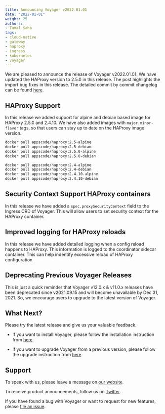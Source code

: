 ```yaml
---
title: Announcing Voyager v2022.01.01
date: "2022-01-01"
weight: 25
authors:
- Tamal Saha
tags:
- cloud-native
- gateway
- haproxy
- ingress
- kubernetes
- voyager
---
```


We are pleased to announce the release of Voyager v2022.01.01. We have updated the HAProxy version to 2.5.0 in this release. The post highlights the import bug fixes in this release. The detailed commit by commit changelog can be found [here](https://github.com/voyagermesh/CHANGELOG/blob/master/releases/v2022.01.01/README.md).

## **HAProxy Support**

In this release we added support for alpine and debian based image for HAProxy 2.5.0 and 2.4.10. We have also added images with `major.minor-flavor` tags, so that users can stay up to date on the HAProxy image version.

``` sh
docker pull appscode/haproxy:2.5-alpine
docker pull appscode/haproxy:2.5-debian
docker pull appscode/haproxy:2.5.0-alpine
docker pull appscode/haproxy:2.5.0-debian

docker pull appscode/haproxy:2.4-alpine
docker pull appscode/haproxy:2.4-debian
docker pull appscode/haproxy:2.4.10-alpine
docker pull appscode/haproxy:2.4.10-debian
```

## **Security Context Support HAProxy containers**

In this release we have added a `spec.proxySecurityContext` field to the Ingress CRD of Voyager. This will allow users to set security context for the HAProxy container.

## **Improved logging for HAProxy reloads**

In this release we have added detailed logging when a config reload happens to HAProxy. This information is logged to the coordinator sidecar container. This can help indentify excessive reload of HAProxy configuration.

## Deprecating Previous Voyager Releases

This is just a quick reminder that Voyager v12.0.x & v11.0.x releases have been deprecated since v2021.09.15 and will become unavailable by Dec 31, 2021. So, we encourage users to upgrade to the latest version of Voyager.

## What Next?

Please try the latest release and give us your valuable feedback.

* If you want to install Voyager, please follow the installation instruction from [here](https://voyagermesh.com/docs/latest/setup).

* If you want to upgrade Voyager from a previous version, please follow the upgrade instruction from [here](https://voyagermesh.com/docs/latest/setup/upgrade/).

## Support

To speak with us, please leave a message on [our website](https://appscode.com/contact/).

To receive product announcements, follow us on [Twitter](https://twitter.com/Voyagermesh).

If you have found a bug with Voyager or want to request for new features, please [file an issue](https://github.com/voyagermesh/project/issues/new).

